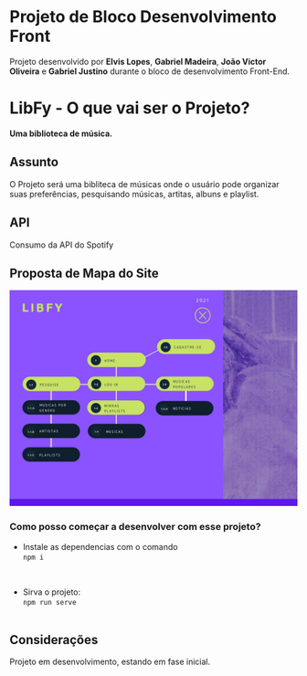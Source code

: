 # Projeto de Bloco Desenvolvimento Front

Projeto desenvolvido por **Elvis Lopes**, **Gabriel Madeira**, **João Victor Oliveira** e **Gabriel Justino** durante o bloco de desenvolvimento Front-End.

# LibFy - O que vai ser o Projeto?

**Uma biblioteca de música.**



## Assunto

O Projeto será uma bibliteca de músicas onde o usuário pode organizar suas preferências, pesquisando músicas, artitas, albuns e playlist.

## API

Consumo da API do Spotify

## Proposta de Mapa do Site

![Mapa do Site](https://github.com/21E221E3GRPEDS01C2N2P1/Libfy/blob/main/Mapa_Site.jpg?raw=true)

### Como posso começar a desenvolver com esse projeto?

* Instale as dependencias com o comando
<br/> `npm i` <br/>
<br/>

- Sirva o projeto:
<br/> `npm run serve` <br/> <br/>

## Considerações

Projeto em desenvolvimento, estando em fase inicial. 
